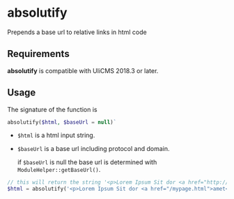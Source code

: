 # absolutify

Prepends a base url to relative links in html code

## Requirements

**absolutify** is compatible with UliCMS 2018.3 or later.

## Usage

The signature of the function is

```php
absolutify($html, $baseUrl = null)`
```

* `$html` is a html input string.
* `$baseUrl` is a base url including protocol and domain.

   if `$baseUrl` is null the base url is determined with `ModuleHelper::getBaseUrl()`.

```php
// this will return the string '<p>Lorem Ipsum Sit dor <a href="http://www.mydomain.com/mypage.html">amet</a></p>'
$html = absolutify('<p>Lorem Ipsum Sit dor <a href="/mypage.html">amet</a></p>', "http://www.mydomain.com");
```